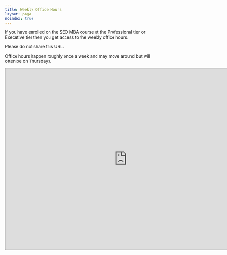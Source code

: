 ```yaml
---
title: Weekly Office Hours
layout: page
noindex: true
---
```


If you have enrolled on the SEO MBA course at the Professional tier or Executive tier then you get access to the weekly office hours.

Please do not share this URL. 

Office hours happen roughly once a week and may move around but will often be on Thursdays.

<iframe src="https://calendar.google.com/calendar/embed?height=600&wkst=2&bgcolor=%23ffffff&ctz=America%2FNew_York&showTitle=0&showNav=1&showPrint=0&showTabs=1&showCalendars=0&src=Y18wbGc1dW5sMzNwNDVwZGUydTdlMWhuczdwa0Bncm91cC5jYWxlbmRhci5nb29nbGUuY29t&color=%23AD1457" style="border:solid 1px #777" width="800" height="600" frameborder="0" scrolling="no"></iframe>
